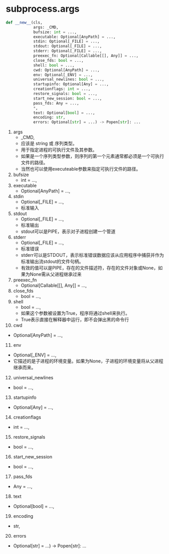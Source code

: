 # subprocess.args

```py
def __new__(cls,
            args: _CMD,
            bufsize: int = ...,
            executable: Optional[AnyPath] = ...,
            stdin: Optional[_FILE] = ...,
            stdout: Optional[_FILE] = ...,
            stderr: Optional[_FILE] = ...,
            preexec_fn: Optional[Callable[[], Any]] = ...,
            close_fds: bool = ...,
            shell: bool = ...,
            cwd: Optional[AnyPath] = ...,
            env: Optional[_ENV] = ...,
            universal_newlines: bool = ...,
            startupinfo: Optional[Any] = ...,
            creationflags: int = ...,
            restore_signals: bool = ...,
            start_new_session: bool = ...,
            pass_fds: Any = ...,
            *,
            text: Optional[bool] = ...,
            encoding: str,
            errors: Optional[str] = ...) -> Popen[str]: ...
```



1. args
   - _CMD,
   - 应该是 string 或 序列类型。
   - 用于指定进程的可执行文件及其参数。
   - 如果是一个序列类型参数，则序列的第一个元素通常都必须是一个可执行文件的路径。
   - 当然也可以使用executeable参数来指定可执行文件的路径。
2. bufsize
   - int = ...,
3. executable
   - Optional[AnyPath] = ...,
4. stdin
   - Optional[_FILE] = ...,
   - 标准输入
5. stdout
   - Optional[_FILE] = ...,
   - 标准输出
   - stdout可以是PIPE，表示对子进程创建一个管道
6. stderr
   - Optional[_FILE] = ...,
   - 标准错误
   - stderr可以是STDOUT，表示标准错误数据应该从应用程序中捕获并作为标准输出流stdout的文件句柄。
   - 有效的值可以是PIPE，存在的文件描述符，存在的文件对象或None，如果为None需从父进程继承过来
7. preexec_fn
   - Optional[Callable[[], Any]] = ...,
8. close_fds
   - bool = ...,
9. shell
   - bool = ...,
   - 如果这个参数被设置为True，程序将通过shell来执行。
   - True表示直接在解释器中运行，即不会弹出黑的命令行
10. cwd
   - Optional[AnyPath] = ...,
11. env
   - Optional[_ENV] = ...,
   - 它描述的是子进程的环境变量。如果为None，子进程的环境变量将从父进程继承而来。
12. universal_newlines
   - bool = ...,
13. startupinfo
   - Optional[Any] = ...,
14. creationflags
   - int = ...,
15. restore_signals
   - bool = ...,
16. start_new_session
   - bool = ...,
17. pass_fds
   - Any = ...,
18. text
   - Optional[bool] = ...,
19. encoding
   - str,
20. errors
   - Optional[str] = ...) -> Popen[str]: ...


